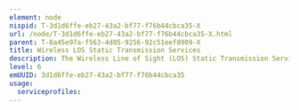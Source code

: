 ```yaml
---
element: node
nispid: T-3d1d6ffe-eb27-43a2-bf77-f76b44cbca35-X
url: /node/T-3d1d6ffe-eb27-43a2-bf77-f76b44cbca35-X.html
parent: T-8a45e97a-f563-4d05-9256-92c51eef8909-X
title: Wireless LOS Static Transmission Services
description: The Wireless Line of Sight (LOS) Static Transmission Services support the wireless transfer of data amongst two or more static nodes within Line of Sight (LOS) of each other, employing modulated Radio Frequency (RF) carriers in different frequency bands. Selection of frequency bands is based on coverage, capacity, propagation, transceiver attributes, and frequency coordination constraints. In the context of these services, a distinction is made between transmission over an optical/visual LOS path (i.e. free of any form of visual obstruction), and a virtual LOS path (i.e. a straight line through visually obstructing material) - also referred to as Non- or Near- LOS (NLOS). Examples of Wireless Line of Sight (LOS) Static Transmission Services with optical/visual LOS are Direct Line of Sight (DLOS) radio and Ultra High Frequency (UHF) radio-relay. Services with virtual LOS are often employed in the context of Wireless Local Area Network (WLAN) and Wireless Metropolitan Area Network (WMAN), or with other types of LOS wireless communication such as Combat Net Radio (CNR), cellular, etc.
level: 6
emUUID: 3d1d6ffe-eb27-43a2-bf77-f76b44cbca35
usage:
  serviceprofiles:
---
```

